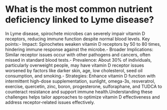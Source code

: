 # What is the most common nutrient deficiency linked to Lyme disease?

In Lyme disease, spirochete microbes can severely impair vitamin D receptors, reducing immune function despite normal blood levels. Key points:- Impact: Spirochetes weaken vitamin D receptors by 50 to 80 times, hindering immune response against the microbe.- Broader Implications: Similar receptor issues occur with other pathogens and cancers, often missed in standard blood tests.- Prevalence: About 30% of individuals, particularly overweight people, may have vitamin D receptor issues worsened by factors like darker skin, age, low cholesterol, seed oil consumption, and smoking.- Strategies: Enhance vitamin D function with intermittent high-dose supplementation, sunlight, omega-3s, resveratrol, exercise, quercetin, zinc, boron, progesterone, sulforaphane, and TUDCA to counteract resistance and support immune health.Understanding these challenges helps tailor approaches to optimize vitamin D effectiveness and address receptor-related issues effectively.
